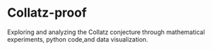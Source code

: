 # Collatz-proof
Exploring and analyzing the Collatz conjecture through mathematical experiments, python code,and data visualization. 
